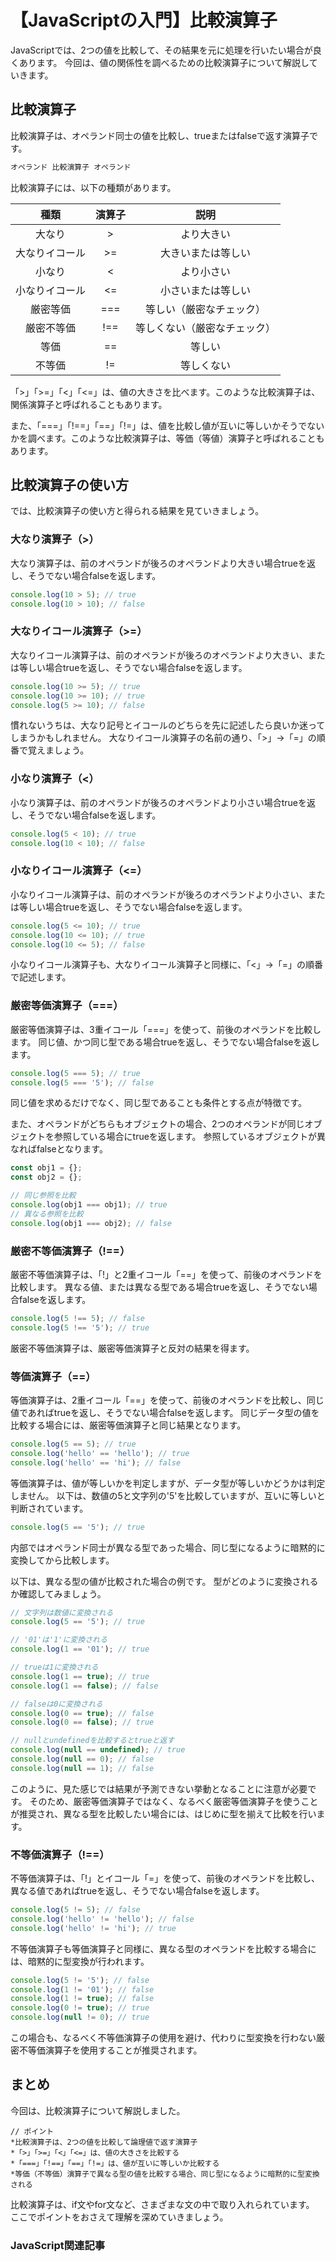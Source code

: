# 【JavaScriptの入門】比較演算子


JavaScriptでは、2つの値を比較して、その結果を元に処理を行いたい場合が良くあります。
今回は、値の関係性を調べるための比較演算子について解説していきます。

## 比較演算子
比較演算子は、オペランド同士の値を比較し、trueまたはfalseで返す演算子です。
```javascript
オペランド 比較演算子 オペランド
```

比較演算子には、以下の種類があります。

|種類|演算子|説明|
|:--:|:--:|:--:|
|大なり|>|より大きい|
|大なりイコール|>=|大きいまたは等しい|
|小なり|<|より小さい|
|小なりイコール|<=|小さいまたは等しい|
|厳密等価|===|等しい（厳密なチェック）|
|厳密不等価|!==|等しくない（厳密なチェック）|
|等価|==|等しい|
|不等価|!=|等しくない|

「>」「>=」「<」「<=」は、値の大きさを比べます。このような比較演算子は、関係演算子と呼ばれることもあります。

また、「===」「!==」「==」「!=」は、値を比較し値が互いに等しいかそうでないかを調べます。このような比較演算子は、等価（等値）演算子と呼ばれることもあります。

## 比較演算子の使い方
では、比較演算子の使い方と得られる結果を見ていきましょう。

### 大なり演算子（>）
大なり演算子は、前のオペランドが後ろのオペランドより大きい場合trueを返し、そうでない場合falseを返します。
```javascript
console.log(10 > 5); // true
console.log(10 > 10); // false
```

### 大なりイコール演算子（>=）
大なりイコール演算子は、前のオペランドが後ろのオペランドより大きい、または等しい場合trueを返し、そうでない場合falseを返します。
```javascript
console.log(10 >= 5); // true
console.log(10 >= 10); // true
console.log(5 >= 10); // false
```

慣れないうちは、大なり記号とイコールのどちらを先に記述したら良いか迷ってしまうかもしれません。
大なりイコール演算子の名前の通り、「>」→「=」の順番で覚えましょう。

### 小なり演算子（<）
小なり演算子は、前のオペランドが後ろのオペランドより小さい場合trueを返し、そうでない場合falseを返します。
```javascript
console.log(5 < 10); // true
console.log(10 < 10); // false
```

### 小なりイコール演算子（<=）
小なりイコール演算子は、前のオペランドが後ろのオペランドより小さい、または等しい場合trueを返し、そうでない場合falseを返します。
```javascript
console.log(5 <= 10); // true
console.log(10 <= 10); // true
console.log(10 <= 5); // false
```

小なりイコール演算子も、大なりイコール演算子と同様に、「<」→「=」の順番で記述します。

### 厳密等価演算子（===）
厳密等価演算子は、3重イコール「===」を使って、前後のオペランドを比較します。
同じ値、かつ同じ型である場合trueを返し、そうでない場合falseを返します。
```javascript
console.log(5 === 5); // true　
console.log(5 === '5'); // false　
```
同じ値を求めるだけでなく、同じ型であることも条件とする点が特徴です。

また、オペランドがどちらもオブジェクトの場合、2つのオペランドが同じオブジェクトを参照している場合にtrueを返します。
参照しているオブジェクトが異なればfalseとなります。
```javascript
const obj1 = {};
const obj2 = {};

// 同じ参照を比較
console.log(obj1 === obj1); // true 
// 異なる参照を比較
console.log(obj1 === obj2); // false
```

### 厳密不等価演算子（!==）
厳密不等価演算子は、「!」と2重イコール「==」を使って、前後のオペランドを比較します。
異なる値、または異なる型である場合trueを返し、そうでない場合falseを返します。
```javascript
console.log(5 !== 5); // false 
console.log(5 !== '5'); // true　
```
厳密不等価演算子は、厳密等価演算子と反対の結果を得ます。

### 等価演算子（==）
等価演算子は、2重イコール「==」を使って、前後のオペランドを比較し、同じ値であればtrueを返し、そうでない場合falseを返します。
同じデータ型の値を比較する場合には、厳密等価演算子と同じ結果となります。
```javascript
console.log(5 == 5); // true
console.log('hello' == 'hello'); // true
console.log('hello' == 'hi'); // false
```

等価演算子は、値が等しいかを判定しますが、データ型が等しいかどうかは判定しません。
以下は、数値の5と文字列の'5'を比較していますが、互いに等しいと判断されています。
```javascript
console.log(5 == '5'); // true
```
内部ではオペランド同士が異なる型であった場合、同じ型になるように暗黙的に変換してから比較します。

以下は、異なる型の値が比較された場合の例です。
型がどのように変換されるか確認してみましょう。
```javascript
// 文字列は数値に変換される
console.log(5 == '5'); // true

// '01'は'1'に変換される
console.log(1 == '01'); // true

// trueは1に変換される
console.log(1 == true); // true
console.log(1 == false); // false

// falseは0に変換される
console.log(0 == true); // false
console.log(0 == false); // true

// nullとundefinedを比較するとtrueと返す
console.log(null == undefined); // true
console.log(null == 0); // false
console.log(null == 1); // false
```
このように、見た感じでは結果が予測できない挙動となることに注意が必要です。
そのため、厳密等価演算子ではなく、なるべく厳密等価演算子を使うことが推奨され、異なる型を比較したい場合には、はじめに型を揃えて比較を行います。

### 不等価演算子（!==）
不等価演算子は、「!」とイコール「=」を使って、前後のオペランドを比較し、異なる値であればtrueを返し、そうでない場合falseを返します。
```javascript
console.log(5 != 5); // false
console.log('hello' != 'hello'); // false
console.log('hello' != 'hi'); // true
```
不等価演算子も等価演算子と同様に、異なる型のオペランドを比較する場合には、暗黙的に型変換が行われます。
```javascript
console.log(5 != '5'); // false
console.log(1 != '01'); // false
console.log(1 != true); // false
console.log(0 != true); // true
console.log(null != 0); // true
```
この場合も、なるべく不等価演算子の使用を避け、代わりに型変換を行わない厳密不等価演算子を使用することが推奨されます。

## まとめ
今回は、比較演算子について解説しました。

```plain
// ポイント
*比較演算子は、2つの値を比較して論理値で返す演算子
*「>」「>=」「<」「<=」は、値の大きさを比較する
*「===」「!==」「==」「!=」は、値が互いに等しいか比較する
*等価（不等価）演算子で異なる型の値を比較する場合、同じ型になるように暗黙的に型変換される
```
比較演算子は、if文やfor文など、さまざまな文の中で取り入れられています。
ここでポイントをおさえて理解を深めていきましょう。

### JavaScript関連記事
<a clink src="https://tcd-theme.com/2022/02/javascript-operator-priority.html"></a>
<a clink src="https://tcd-theme.com/2022/03/javascript-arithmeticoperator.html"></a>
<a clink src="https://tcd-theme.com/2022/03/javascript-assignmentoperator.html"></a>
